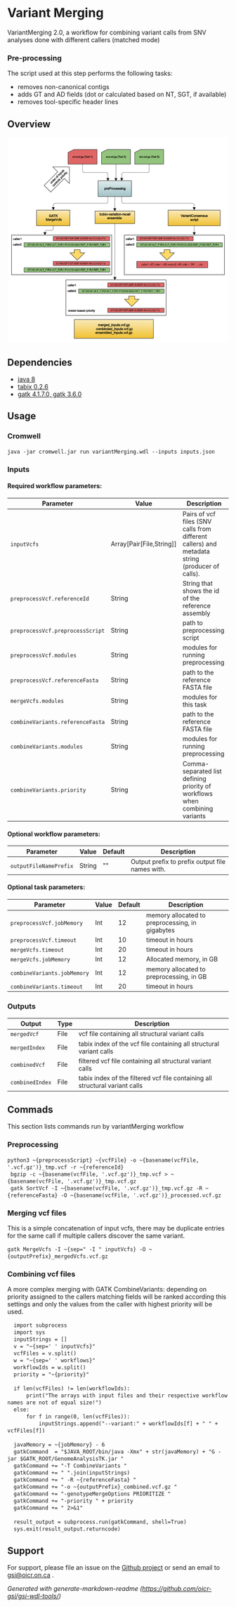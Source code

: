 # Variant Merging
VariantMerging 2.0, a workflow for combining variant calls from SNV analyses done with different callers (matched mode)

### Pre-processing

The script used at this step performs the following tasks:

* removes non-canonical contigs
* adds GT and AD fields (dot or calculated based on NT, SGT, if available)
* removes tool-specific header lines

## Overview

![vmerging flowchart](docs/VARMERGE_specs.png)

## Dependencies

* [java 8](https://github.com/AdoptOpenJDK/openjdk8-upstream-binaries/releases/download/jdk8u222-b10/OpenJDK8U-jdk_x64_linux_8u222b10.tar.gz)
* [tabix 0.2.6](https://sourceforge.net/projects/samtools/files/tabix/tabix-0.2.6.tar.bz2)
* [gatk 4.1.7.0, gatk 3.6.0](https://gatk.broadinstitute.org)


## Usage

### Cromwell
```
java -jar cromwell.jar run variantMerging.wdl --inputs inputs.json
```

### Inputs

#### Required workflow parameters:
Parameter|Value|Description
---|---|---
`inputVcfs`|Array[Pair[File,String]]|Pairs of vcf files (SNV calls from different callers) and metadata string (producer of calls).
`preprocessVcf.referenceId`|String|String that shows the id of the reference assembly
`preprocessVcf.preprocessScript`|String|path to preprocessing script
`preprocessVcf.modules`|String|modules for running preprocessing
`preprocessVcf.referenceFasta`|String|path to the reference FASTA file
`mergeVcfs.modules`|String|modules for this task
`combineVariants.referenceFasta`|String|path to the reference FASTA file
`combineVariants.modules`|String|modules for running preprocessing
`combineVariants.priority`|String|Comma-separated list defining priority of workflows when combining variants


#### Optional workflow parameters:
Parameter|Value|Default|Description
---|---|---|---
`outputFileNamePrefix`|String|""|Output prefix to prefix output file names with.


#### Optional task parameters:
Parameter|Value|Default|Description
---|---|---|---
`preprocessVcf.jobMemory`|Int|12|memory allocated to preprocessing, in gigabytes
`preprocessVcf.timeout`|Int|10|timeout in hours
`mergeVcfs.timeout`|Int|20|timeout in hours
`mergeVcfs.jobMemory`|Int|12|Allocated memory, in GB
`combineVariants.jobMemory`|Int|12|memory allocated to preprocessing, in GB
`combineVariants.timeout`|Int|20|timeout in hours

### Outputs

Output | Type | Description
---|---|---
`mergedVcf`|File|vcf file containing all structural variant calls
`mergedIndex`|File|tabix index of the vcf file containing all structural variant calls
`combinedVcf`|File|filtered vcf file containing all structural variant calls
`combinedIndex`|File|tabix index of the filtered vcf file containing all structural variant calls

## Commads

This section lists commands run by variantMerging workflow

### Preprocessing

```
python3 ~{preprocessScript} ~{vcfFile} -o ~{basename(vcfFile, '.vcf.gz')}_tmp.vcf -r ~{referenceId}
 bgzip -c ~{basename(vcfFile, '.vcf.gz')}_tmp.vcf > ~{basename(vcfFile, '.vcf.gz')}_tmp.vcf.gz
 gatk SortVcf -I ~{basename(vcfFile, '.vcf.gz')}_tmp.vcf.gz -R ~{referenceFasta} -O ~{basename(vcfFile, '.vcf.gz')}_processed.vcf.gz
```

### Merging vcf files

This is a simple concatenation of input vcfs, there may be duplicate entries for the same call if multiple callers discover the same variant.

```
gatk MergeVcfs -I ~{sep=" -I " inputVcfs} -O ~{outputPrefix}_mergedVcfs.vcf.gz

```

### Combining vcf files

A more complex merging with GATK CombineVariants: depending on priority assigned to the callers matching fields will be ranked according this settings and only the values from the caller with highest priority will be used.


```
  import subprocess
  import sys
  inputStrings = []
  v = "~{sep=' ' inputVcfs}"
  vcfFiles = v.split()
  w = "~{sep=' ' workflows}"
  workflowIds = w.split()
  priority = "~{priority}"

  if len(vcfFiles) != len(workflowIds):
      print("The arrays with input files and their respective workflow names are not of equal size!")
  else:
      for f in range(0, len(vcfFiles)):
          inputStrings.append("--variant:" + workflowIds[f] + " " + vcfFiles[f])

  javaMemory = ~{jobMemory} - 6
  gatkCommand  = "$JAVA_ROOT/bin/java -Xmx" + str(javaMemory) + "G -jar $GATK_ROOT/GenomeAnalysisTK.jar "
  gatkCommand += "-T CombineVariants "
  gatkCommand += " ".join(inputStrings)
  gatkCommand += " -R ~{referenceFasta} "
  gatkCommand += "-o ~{outputPrefix}_combined.vcf.gz "
  gatkCommand += "-genotypeMergeOptions PRIORITIZE "
  gatkCommand += "-priority " + priority
  gatkCommand += " 2>&1"

  result_output = subprocess.run(gatkCommand, shell=True)
  sys.exit(result_output.returncode)

```

## Support

For support, please file an issue on the [Github project](https://github.com/oicr-gsi) or send an email to gsi@oicr.on.ca .

_Generated with generate-markdown-readme (https://github.com/oicr-gsi/gsi-wdl-tools/)_
